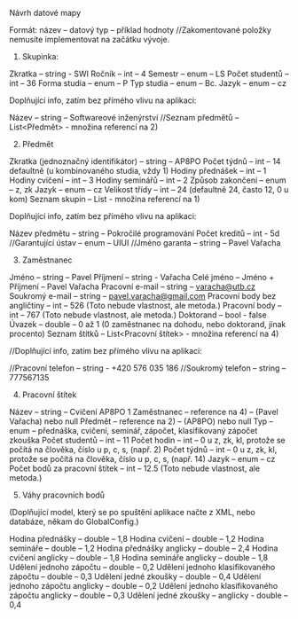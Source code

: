 Návrh datové mapy

Formát: název – datový typ – příklad hodnoty
//Zakomentované položky nemusíte implementovat na začátku vývoje.

1) Skupinka:

Zkratka – string - SWI
Ročník – int – 4
Semestr – enum – LS
Počet studentů – int – 36
Forma studia – enum – P
Typ studia – enum – Bc.
Jazyk – enum – cz


Doplňující info, zatím bez přímého vlivu na aplikaci:

Název – string – Softwareové inženýrství
//Seznam předmětů – List<Předmět> - množina referencí na 2)

2) Předmět

Zkratka (jednoznačný identifikátor) – string – AP8PO
Počet týdnů – int – 14 defaultně (u kombinovaného studia, vždy 1)
Hodiny přednášek – int – 1
Hodiny cvičení – int – 3
Hodiny seminářů – int – 2
Způsob zakončení – enum – z, zk
Jazyk – enum – cz
Velikost třídy – int – 24 (defaultně 24, často 12, 0 u kom)
Seznam skupin – List<Skupinka> - množina referencí na 1)

Doplňující info, zatím bez přímého vlivu na aplikaci:

Název předmětu – string – Pokročilé programování
Počet kreditů – int - 5d
//Garantující ústav – enum – UIUI
//Jméno garanta – string – Pavel Vařacha 

3) Zaměstnanec 

Jméno – string – Pavel
Příjmení – string - Vařacha
Celé jméno – Jméno + Příjmení – Pavel Vařacha
Pracovní e-mail – string – varacha@utb.cz
Soukromý e-mail – string – pavel.varacha@gmail.com
Pracovní body bez angličtiny – int – 526 (Toto nebude vlastnost, ale metoda.)
Pracovní body – int – 767 (Toto nebude vlastnost, ale metoda.)
Doktorand – bool - false
Úvazek – double – 0 až 1 (0 zaměstnanec na dohodu, nebo doktorand, jinak procento)
Seznam štítků – List<Pracovní štítek> - množina referencí na 4)

//Doplňující info, zatím bez přímého vlivu na aplikaci:

//Pracovní telefon – string - +420 576 035 186
//Soukromý telefon – string – 777567135

4) Pracovní štítek

Název – string – Cvičení AP8PO 1
Zaměstnanec – reference na 4) – (Pavel Vařacha) nebo null
Předmět – reference na 2) – (AP8PO) nebo null 
Typ – enum – přednáška, cvičení, seminář, zápočet, klasifikovaný zápočet zkouška
Počet studentů – int – 11
Počet hodin – int – 0 u z, zk, kl, protože se počítá na člověka, číslo u p, c, s, (např. 2)
Počet týdnů – int – 0 u z, zk, kl, protože se počítá na člověka, číslo u p, c, s, (např. 14)
Jazyk – enum – cz
Počet bodů za pracovní štítek – int – 12.5 (Toto nebude vlastnost, ale metoda.)

5) Váhy pracovních bodů

(Doplňující model, který se po spuštění aplikace načte z XML, nebo databáze, někam do GlobalConfig.)

Hodina přednášky – double – 1,8
Hodina cvičení – double – 1,2
Hodina semináře – double – 1,2
Hodina přednášky anglicky – double – 2,4
Hodina cvičení anglicky – double – 1,8
Hodina semináře anglicky – double – 1,8
Udělení jednoho zápočtu – double – 0,2
Udělení jednoho klasifikovaného zápočtu – double – 0,3
Udělení jedné zkoušky – double – 0,4
Udělení jednoho zápočtu anglicky – double – 0,2
Udělení jednoho klasifikovaného zápočtu anglicky – double – 0,3
Udělení jedné zkoušky – anglicky - double – 0,4
